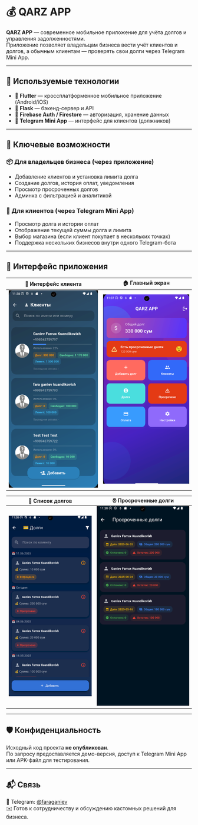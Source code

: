 # 💰 QARZ APP

**QARZ APP** — современное мобильное приложение для учёта долгов и управления задолженностями.  
Приложение позволяет владельцам бизнеса вести учёт клиентов и долгов, а обычным клиентам — проверять свои долги через Telegram Mini App.

---

## 🔧 Используемые технологии

- 📱 **Flutter** — кроссплатформенное мобильное приложение (Android/iOS)  
- 🧠 **Flask** — бэкенд-сервер и API  
- 🔐 **Firebase Auth / Firestore** — авторизация, хранение данных  
- 💬 **Telegram Mini App** — интерфейс для клиентов (должников)

---

## 🚀 Ключевые возможности

### 📦 Для владельцев бизнеса (через приложение)
- Добавление клиентов и установка лимита долга
- Создание долгов, история оплат, уведомления
- Просмотр просроченных долгов
- Админка с фильтрацией и аналитикой

### 👤 Для клиентов (через Telegram Mini App)
- Просмотр долга и истории оплат
- Отображение текущей суммы долга и лимита
- Выбор магазина (если клиент покупает в нескольких точках)
- Поддержка нескольких бизнесов внутри одного Telegram-бота

---

## 📸 Интерфейс приложения

| 👤 Интерфейс клиента | 🏠 Главный экран |
|----------------------|------------------|
| ![](https://github.com/faraganiev/qarzapp/raw/main/Screenshot_1.png) | ![](https://github.com/faraganiev/qarzapp/raw/main/Screenshot_2.png) |

| 📂 Список долгов | ⏰ Просроченные долги |
|------------------|-----------------------|
| ![](https://github.com/faraganiev/qarzapp/raw/main/Screenshot_3.png) | ![](https://github.com/faraganiev/qarzapp/raw/main/Screenshot_4.png) |

---

## 🛡 Конфиденциальность

Исходный код проекта **не опубликован**.  
По запросу предоставляется демо-версия, доступ к Telegram Mini App или APK-файл для тестирования.

---

## 📬 Связь

📩 Telegram: [@faraganiev](https://t.me/faraganiev)  
✉️ Готов к сотрудничеству и обсуждению кастомных решений для бизнеса.
